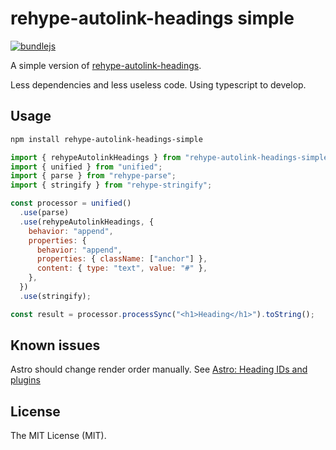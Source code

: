 # rehype-autolink-headings simple

[![bundlejs](https://img.shields.io/bundlejs/size/rehype-autolink-headings-simple)](https://bundlejs.com/?q=rehype-autolink-headings-simple)

A simple version of [rehype-autolink-headings](https://github.com/rehypejs/rehype-autolink-headings).

Less dependencies and less useless code. Using typescript to develop.

## Usage

```bash
npm install rehype-autolink-headings-simple
```

```js
import { rehypeAutolinkHeadings } from "rehype-autolink-headings-simple";
import { unified } from "unified";
import { parse } from "rehype-parse";
import { stringify } from "rehype-stringify";

const processor = unified()
  .use(parse)
  .use(rehypeAutolinkHeadings, {
    behavior: "append",
    properties: {
      behavior: "append",
      properties: { className: ["anchor"] },
      content: { type: "text", value: "#" },
    },
  })
  .use(stringify);

const result = processor.processSync("<h1>Heading</h1>").toString();
```

## Known issues

Astro should change render order manually. See [Astro: Heading IDs and plugins](https://docs.astro.build/en/guides/markdown-content/#heading-ids-and-plugins)

## License

The MIT License (MIT).

